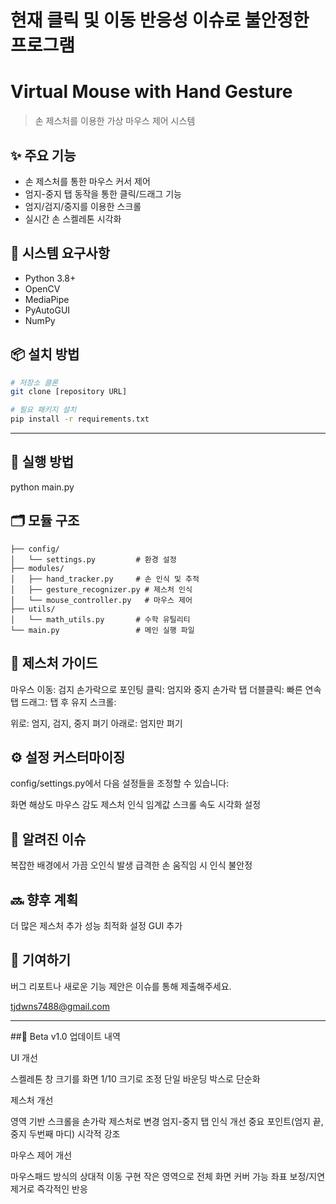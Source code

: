 # 현재 클릭 및 이동 반응성 이슈로 불안정한 프로그램

# Virtual Mouse with Hand Gesture
> 손 제스처를 이용한 가상 마우스 제어 시스템

## ✨ 주요 기능
- 손 제스처를 통한 마우스 커서 제어
- 엄지-중지 탭 동작을 통한 클릭/드래그 기능
- 엄지/검지/중지를 이용한 스크롤
- 실시간 손 스켈레톤 시각화

## 🔧 시스템 요구사항
- Python 3.8+
- OpenCV
- MediaPipe 
- PyAutoGUI
- NumPy

## 📦 설치 방법
```bash
# 저장소 클론
git clone [repository URL]

# 필요 패키지 설치  
pip install -r requirements.txt
```

----

## 🚀 실행 방법
python main.py

## 🗂 모듈 구조
```
├── config/
│   └── settings.py         # 환경 설정
├── modules/
│   ├── hand_tracker.py     # 손 인식 및 추적
│   ├── gesture_recognizer.py # 제스처 인식
│   └── mouse_controller.py   # 마우스 제어  
├── utils/
│   └── math_utils.py       # 수학 유틸리티
└── main.py                 # 메인 실행 파일
```

## 👋 제스처 가이드

마우스 이동: 검지 손가락으로 포인팅
클릭: 엄지와 중지 손가락 탭
더블클릭: 빠른 연속 탭
드래그: 탭 후 유지
스크롤:

위로: 엄지, 검지, 중지 펴기
아래로: 엄지만 펴기

## ⚙️ 설정 커스터마이징
config/settings.py에서 다음 설정들을 조정할 수 있습니다:

화면 해상도
마우스 감도
제스처 인식 임계값
스크롤 속도
시각화 설정

## 🐛 알려진 이슈

복잡한 배경에서 가끔 오인식 발생
급격한 손 움직임 시 인식 불안정

## 🔜 향후 계획

 더 많은 제스처 추가
 성능 최적화
 설정 GUI 추가

## 🤝 기여하기
버그 리포트나 새로운 기능 제안은 이슈를 통해 제출해주세요.

tjdwns7488@gmail.com

---

##📝 Beta v1.0 업데이트 내역

UI 개선

스켈레톤 창 크기를 화면 1/10 크기로 조정
단일 바운딩 박스로 단순화


제스처 개선

영역 기반 스크롤을 손가락 제스처로 변경
엄지-중지 탭 인식 개선
중요 포인트(엄지 끝, 중지 두번째 마디) 시각적 강조


마우스 제어 개선

마우스패드 방식의 상대적 이동 구현
작은 영역으로 전체 화면 커버 가능
좌표 보정/지연 제거로 즉각적인 반응
